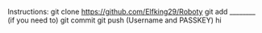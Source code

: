 Instructions:
git clone https://github.com/Elfking29/Roboty
git add ________ (if you need to)
git commit
git push (Username and PASSKEY)
hi
